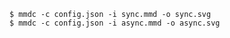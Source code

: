 ````shellscript
$ mmdc -c config.json -i sync.mmd -o sync.svg
$ mmdc -c config.json -i async.mmd -o async.svg
````